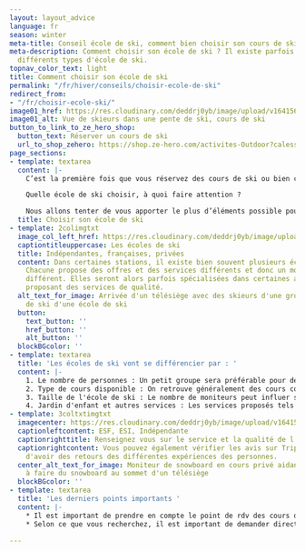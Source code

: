 ```yaml
---
layout: layout_advice
language: fr
season: winter
meta-title: Conseil école de ski, comment bien choisir son cours de ski ?
meta-description: Comment choisir son école de ski ? Il existe parfois dans une station
  différents types d'école de ski.
topnav_color_text: light
title: Comment choisir son école de ski
permalink: "/fr/hiver/conseils/choisir-ecole-de-ski"
redirect_from:
- "/fr/choisir-ecole-ski/"
image01_href: https://res.cloudinary.com/deddrj0yb/image/upload/v1641568162/website/Conseil%20/toa-heftiba-D_mFA0GZuAs-unsplash_ao9yg7.jpg
image01_alt: Vue de skieurs dans une pente de ski, cours de ski
button_to_link_to_ze_hero_shop:
  button_text: Réserver un cours de ski
  url_to_shop_zehero: https://shop.ze-hero.com/activites-Outdoor?calessonstype=all&catypegenderlistsummer=all&calessonsactivitytype=Ski&start-date=12%2F12%2F2021
page_sections:
- template: textarea
  content: |-
    C’est la première fois que vous réservez des cours de ski ou bien c’est la première fois que vous venez dans une nouvelle station de ski.

    Quelle école de ski choisir, à quoi faire attention ?

    Nous allons tenter de vous apporter le plus d’éléments possible pour vous aider à décider et à comprendre comment bien choisir. Nos experts école de ski sont eux mêmes client d’école ou bien responsables d’école de ski.
  title: Choisir son école de ski
- template: 2colimgtxt
  image_col_left_href: https://res.cloudinary.com/deddrj0yb/image/upload/v1641568162/website/Conseil%20/maarten-duineveld-BWI3aaS-_Ao-unsplash_rkervd.jpg
  captiontitleuppercase: Les écoles de ski
  title: Indépendantes, françaises, privées
  content: Dans certaines stations, il existe bien souvent plusieurs écoles de ski.
    Chacune propose des offres et des services différents et donc un moyen de fonctionnement
    différent. Elles seront alors parfois spécialisées dans certaines activités en
    proposant des services de qualité.
  alt_text_for_image: Arrivée d'un télésiège avec des skieurs d'une groupe de cours
    de ski d'une école de ski
  button:
    text_button: ''
    href_button: ''
    alt_button: ''
  blockBGcolor: ''
- template: textarea
  title: 'Les écoles de ski vont se différencier par : '
  content: |-
    1. Le nombre de personnes : Un petit groupe sera préférable pour des conseils davantage personnalisés
    2. Type de cours disponible : On retrouve généralement des cours collectifs et des leçons privées
    3. Taille de l'école de ski : Le nombre de moniteurs peut influer sur les services proposés
    4. Jardin d'enfant et autres services : Les services proposés tels que le jardin d’enfant pour faciliter l’apprentissage des jeunes
- template: 3coltxtimgtxt
  imagecenter: https://res.cloudinary.com/deddrj0yb/image/upload/v1641568162/website/Conseil%20/lex-valishvili-d0daXphrFlw-unsplash_g9engo.jpg
  captionleftcontent: ESF, ESI, Indépendante
  captionrighttitle: Renseignez vous sur le service et la qualité de l'école de ski
  captionrightcontent: Vous pouvez également vérifier les avis sur TripAdvisor afin
    d'avoir des retours des différentes expériences des personnes.
  center_alt_text_for_image: Moniteur de snowboard en cours privé aidant en enfant
    à faire du snowboard au sommet d'un télésiège
  blockBGcolor: ''
- template: textarea
  title: 'Les derniers points importants '
  content: |-
    * Il est important de prendre en compte le point de rdv des cours de ski. Surtout si vous avez des enfants.
    * Selon ce que vous recherchez, il est important de demander directement vos spécificités. Si vous souhaitez visiter le domaine skiable, apprendre le freestyle, sortir en hors-piste, l’école de ski aura à disposition des moniteurs spécifiques.

---
```

